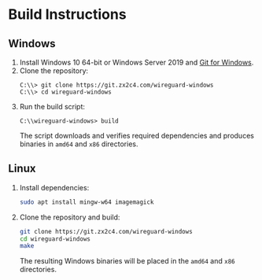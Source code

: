 # Build Instructions

## Windows

1. Install Windows 10 64-bit or Windows Server 2019 and [Git for Windows](https://gitforwindows.org/).
2. Clone the repository:
   ```text
   C:\\> git clone https://git.zx2c4.com/wireguard-windows
   C:\\> cd wireguard-windows
   ```
3. Run the build script:
   ```text
   C:\\wireguard-windows> build
   ```
   The script downloads and verifies required dependencies and produces binaries in `amd64` and `x86` directories.

## Linux

1. Install dependencies:
   ```bash
   sudo apt install mingw-w64 imagemagick
   ```
2. Clone the repository and build:
   ```bash
   git clone https://git.zx2c4.com/wireguard-windows
   cd wireguard-windows
   make
   ```
   The resulting Windows binaries will be placed in the `amd64` and `x86` directories.
